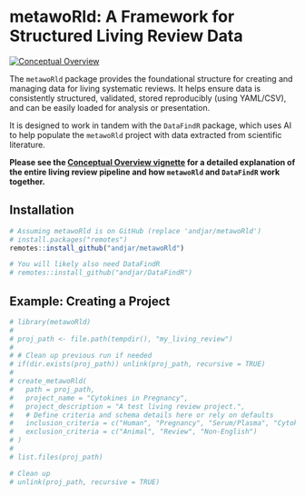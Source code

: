 # metawoRld: A Framework for Structured Living Review Data

<!-- badges: start -->
[![Conceptual Overview](https://img.shields.io/badge/Overview-Conceptual%20Pipeline-blue)](articles/conceptual_overview.html) <!-- Adjust link if site structure differs -->
<!-- badges: end -->

The `metawoRld` package provides the foundational structure for creating and managing data for living systematic reviews. It helps ensure data is consistently structured, validated, stored reproducibly (using YAML/CSV), and can be easily loaded for analysis or presentation.

It is designed to work in tandem with the `DataFindR` package, which uses AI to help populate the `metawoRld` project with data extracted from scientific literature.

**Please see the [Conceptual Overview vignette](articles/conceptual_overview.html) for a detailed explanation of the entire living review pipeline and how `metawoRld` and `DataFindR` work together.**

## Installation

```r
# Assuming metawoRld is on GitHub (replace 'andjar/metawoRld')
# install.packages("remotes")
remotes::install_github("andjar/metawoRld")

# You will likely also need DataFindR
# remotes::install_github("andjar/DataFindR")
```

## Example: Creating a Project

```r
# library(metawoRld)
# 
# proj_path <- file.path(tempdir(), "my_living_review")
# 
# # Clean up previous run if needed
# if(dir.exists(proj_path)) unlink(proj_path, recursive = TRUE)
# 
# create_metawoRld(
#   path = proj_path,
#   project_name = "Cytokines in Pregnancy",
#   project_description = "A test living review project.",
#   # Define criteria and schema details here or rely on defaults
#   inclusion_criteria = c("Human", "Pregnancy", "Serum/Plasma", "Cytokine"),
#   exclusion_criteria = c("Animal", "Review", "Non-English")
# )
# 
# list.files(proj_path)

# Clean up
# unlink(proj_path, recursive = TRUE)
```
